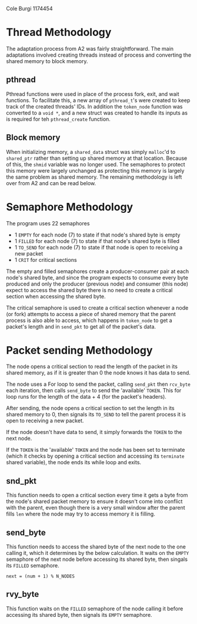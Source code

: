 Cole Burgi 1174454

# Thread Methodology
The adaptation process from A2 was fairly straightforward. The main adaptations involved creating threads instead of process and converting the shared memory to block memory.

## pthread
Pthread functions were used in place of the process fork, exit, and wait functions. To facilitate this, a new array of `pthread_t`'s were created to keep track of the created threads' IDs. In addition the `token_node` function was converted to a `void *`, and a new struct was created to handle its inputs as is required for teh `pthread_create` function.

## Block memory
When initializing memory, a `shared_data` struct was simply `malloc`'d to `shared_ptr` rather than setting up shared memory at that location. Because of this, the `shmid` variable was no longer used. The semaphores to protect this memory were largely unchanged as protecting this memory is largely the same problem as shared memory. The remaining methodology is left over from A2 and can be read below.

# Semaphore Methodology
The program uses 22 semaphores
- 1 `EMPTY` for each node (7) to state if that node's shared byte is empty
- 1 `FILLED` for each node (7) to state if that node's shared byte is filled
- 1 `TO_SEND` for each node (7) to state if that node is open to receiving a new packet
- 1 `CRIT` for critical sections

The empty and filled semaphores create a producer-consumer pair at each node's shared byte, and since the program expects to consume every byte produced and only the producer (previous node) and consumer (this node) expect to access the shared byte there is no need to create a critical section when accessing the shared byte.

The critical semaphore is used to create a critical section whenever a node (or fork) attempts to access a piece of shared memory that the parent process is also able to access, which happens in `token_node` to get a packet's length and in `send_pkt` to get all of the packet's data.

# Packet sending Methodology
The node opens a critical section to read the length of the packet in its shared memory, as if it is greater than 0 the node knows it has data to send.

The node uses a For loop to send the packet, calling `send_pkt` then `rcv_byte` each iteration, then calls `send_byte` to send the 'available' `TOKEN`. This for loop runs for the length of the data + 4 (for the packet's headers). 

After sending, the node opens a critical section to set the length in its shared memory to 0, then signals its `TO_SEND` to tell the parent process it is open to receiving a new packet.

If the node doesn't have data to send, it simply forwards the `TOKEN` to the next node.

If the `TOKEN` is the 'available' `TOKEN` and the node has been set to terminate (which it checks by opening a critical section and accessing its `terminate` shared variable), the node ends its while loop and exits.

## snd_pkt
This function needs to open a critical section every time it gets a byte from the node's shared packet memory to ensure it doesn't come into conflict with the parent, even though there is a very small window after the parent fills `len` where the node may try to access memory it is filling.

## send_byte
This function needs to access the shared byte of the next node to the one calling it, which it determines by the below calculation. It waits on the `EMPTY` semaphore of the next node before accessing its shared byte, then singals its `FILLED` semaphore.

`next = (num + 1) % N_NODES`

## rvy_byte
This function waits on the `FILLED` semaphore of the node calling it before accessing its shared byte, then signals its `EMPTY` semaphore.